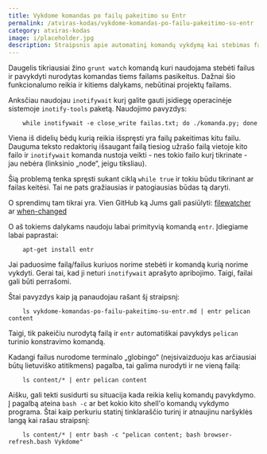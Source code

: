 ```yaml
---
title: Vykdome komandas po failų pakeitimo su Entr
permalink: /atviras-kodas/vykdome-komandas-po-failu-pakeitimo-su-entr
category: atviras-kodas
image: i/placeholder.jpg
description: Straipsnis apie automatinį komandų vykdymą kai stebimas failas yra keičiamas.
---
```


Daugelis tikriausiai žino `grunt watch` komandą kuri naudojama stebėti failus ir pavykdyti nurodytas komandas tiems failams pasikeitus. Dažnai šio funkcionalumo reikia ir kitiems dalykams, nebūtinai projektų failams.

Anksčiau naudojau `inotifywait` kurį galite gauti įsidiegę operacinėje sistemoje `inotify-tools` paketą. Naudojimo pavyzdys:

```
    while inotifywait -e close_write failas.txt; do ./komanda.py; done
```

Viena iš didelių bėdų kurią reikia išspręsti yra failų pakeitimas kitu failu. Dauguma teksto redaktorių išsaugant failą tiesiog užrašo failą vietoje kito failo ir `inotifywait` komanda nustoja veikti - nes tokio failo kurį tikrinate - jau nebėra (linksinio „node“, jeigu tiksliau).

Šią problemą tenka spręsti sukant ciklą `while true` ir tokiu būdu tikrinant ar failas keitėsi. Tai ne pats gražiausias ir patogiausias būdas tą daryti.

O sprendimų tam tikrai yra. Vien GitHub ką Jums gali pasiūlyti: [filewatcher](https://github.com/thomasfl/filewatcher) ar [when-changed](https://github.com/joh/when-changed)

O aš tokiems dalykams naudoju labai primityvią komandą `entr`. Įdiegiame labai paprastai:

```
    apt-get install entr
```

Jai paduosime failą/failus kuriuos norime stebėti ir komandą kurią norime vykdyti. Gerai tai, kad ji neturi `inotifywait` aprašyto apribojimo. Taigi, failai gali būti perrašomi.

Štai pavyzdys kaip ją panaudojau rašant šį straipsnį:

```
    ls vykdome-komandas-po-failu-pakeitimo-su-entr.md | entr pelican content
```

Taigi, tik pakeičiu nurodytą failą ir `entr` automatiškai pavykdys `pelican` turinio konstravimo komandą.

Kadangi failus nurodome terminalo „globingo“ (neįsivaizduoju kas arčiausiai būtų lietuviško atitikmens) pagalba, tai galima nurodyti ir ne vieną failą:

```
    ls content/* | entr pelican content
```

Aišku, gali tekti susidurti su situacija kada reikia kelių komandų pavykdymo. Į pagalbą ateina `bash -c` ar bet kokio kito shell'o komandų vykdymo programa. Štai kaip perkuriu statinį tinklaraščio turinį ir atnaujinu naršyklės langą kai rašau straipsnį:

```
    ls content/* | entr bash -c "pelican content; bash browser-refresh.bash Vykdome"
```
